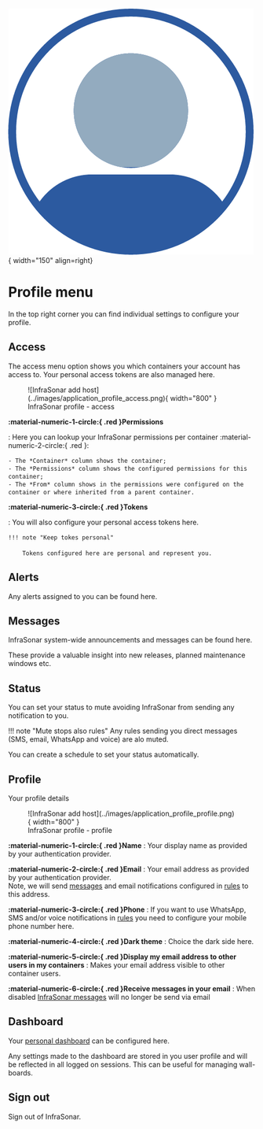 ![Profile](../images/application_profile.png){ width="150" align=right}

# Profile menu

In the top right corner you can find individual settings to configure your profile.

## Access

The access menu option shows you which containers your account has access to.
Your personal access tokens are also managed here.

<figure markdown>
  ![InfraSonar add host](../images/application_profile_access.png){ width="800" }
  <figcaption>InfraSonar profile - access</figcaption>
</figure>

**:material-numeric-1-circle:{ .red }Permissions**

:   Here you can lookup your InfraSonar permissions per container :material-numeric-2-circle:{ .red }:

    - The *Container* column shows the container;
    - The *Permissions* column shows the configured permissions for this container;
    - The *From* column shows in the permissions were configured on the container or where inherited from a parent container.

**:material-numeric-3-circle:{ .red }Tokens**

:   You will also configure your personal access tokens here.

    !!! note "Keep tokes personal"

        Tokens configured here are personal and represent you.


## Alerts

Any alerts assigned to you can be found here.

## Messages

InfraSonar system-wide announcements and messages can be found here.

These provide a valuable insight into new releases, planned maintenance windows etc.

## Status

You can set your status to mute avoiding InfraSonar from sending any notification to you.

!!! note "Mute stops also rules"
    Any rules sending you direct messages (SMS, email, WhatsApp and voice) are alo muted.

You can create a schedule to set your status automatically.

## Profile

Your profile details

<figure markdown>
  ![InfraSonar add host](../images/application_profile_profile.png){ width="800" }
  <figcaption>InfraSonar profile - profile</figcaption>
</figure>

**:material-numeric-1-circle:{ .red }Name**
:   Your display name as provided by your authentication provider.

**:material-numeric-2-circle:{ .red }Email**
:   Your email address as provided by your authentication provider.<br>
    Note, we will send [messages](#messages) and email notifications configured in [rules](./rules.md) to this address.

**:material-numeric-3-circle:{ .red }Phone**
:   If you want to use WhatsApp, SMS and/or voice notifications in [rules](./rules.md) you need to configure your mobile phone number here.

**:material-numeric-4-circle:{ .red }Dark theme**
:   Choice the dark side here.

**:material-numeric-5-circle:{ .red }Display my email address to other users in my containers**
:   Makes your email address visible to other container users.

**:material-numeric-6-circle:{ .red }Receive messages in your email**
:   When disabled [InfraSonar messages](#messages) will no longer be send via email

## Dashboard

Your [personal dashboard](./dashboard.md) can be configured here.

Any settings made to the dashboard are stored in you user profile and will be reflected in all logged on sessions.
This can be useful for managing wall-boards.

## Sign out

Sign out of InfraSonar.